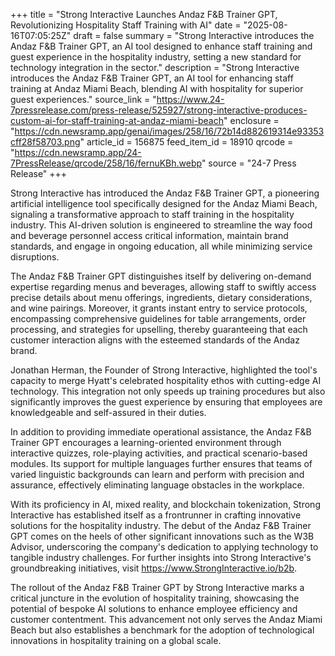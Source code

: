 +++
title = "Strong Interactive Launches Andaz F&B Trainer GPT, Revolutionizing Hospitality Staff Training with AI"
date = "2025-08-16T07:05:25Z"
draft = false
summary = "Strong Interactive introduces the Andaz F&B Trainer GPT, an AI tool designed to enhance staff training and guest experience in the hospitality industry, setting a new standard for technology integration in the sector."
description = "Strong Interactive introduces the Andaz F&B Trainer GPT, an AI tool for enhancing staff training at Andaz Miami Beach, blending AI with hospitality for superior guest experiences."
source_link = "https://www.24-7pressrelease.com/press-release/525927/strong-interactive-produces-custom-ai-for-staff-training-at-andaz-miami-beach"
enclosure = "https://cdn.newsramp.app/genai/images/258/16/72b14d882619314e93353cff28f58703.png"
article_id = 156875
feed_item_id = 18910
qrcode = "https://cdn.newsramp.app/24-7PressRelease/qrcode/258/16/fernuKBh.webp"
source = "24-7 Press Release"
+++

<p>Strong Interactive has introduced the Andaz F&B Trainer GPT, a pioneering artificial intelligence tool specifically designed for the Andaz Miami Beach, signaling a transformative approach to staff training in the hospitality industry. This AI-driven solution is engineered to streamline the way food and beverage personnel access critical information, maintain brand standards, and engage in ongoing education, all while minimizing service disruptions.</p><p>The Andaz F&B Trainer GPT distinguishes itself by delivering on-demand expertise regarding menus and beverages, allowing staff to swiftly access precise details about menu offerings, ingredients, dietary considerations, and wine pairings. Moreover, it grants instant entry to service protocols, encompassing comprehensive guidelines for table arrangements, order processing, and strategies for upselling, thereby guaranteeing that each customer interaction aligns with the esteemed standards of the Andaz brand.</p><p>Jonathan Herman, the Founder of Strong Interactive, highlighted the tool's capacity to merge Hyatt's celebrated hospitality ethos with cutting-edge AI technology. This integration not only speeds up training procedures but also significantly improves the guest experience by ensuring that employees are knowledgeable and self-assured in their duties.</p><p>In addition to providing immediate operational assistance, the Andaz F&B Trainer GPT encourages a learning-oriented environment through interactive quizzes, role-playing activities, and practical scenario-based modules. Its support for multiple languages further ensures that teams of varied linguistic backgrounds can learn and perform with precision and assurance, effectively eliminating language obstacles in the workplace.</p><p>With its proficiency in AI, mixed reality, and blockchain tokenization, Strong Interactive has established itself as a frontrunner in crafting innovative solutions for the hospitality industry. The debut of the Andaz F&B Trainer GPT comes on the heels of other significant innovations such as the W3B Advisor, underscoring the company's dedication to applying technology to tangible industry challenges. For further insights into Strong Interactive's groundbreaking initiatives, visit <a href='https://www.StrongInteractive.io/b2b' rel='nofollow' target='_blank'>https://www.StrongInteractive.io/b2b</a>.</p><p>The rollout of the Andaz F&B Trainer GPT by Strong Interactive marks a critical juncture in the evolution of hospitality training, showcasing the potential of bespoke AI solutions to enhance employee efficiency and customer contentment. This advancement not only serves the Andaz Miami Beach but also establishes a benchmark for the adoption of technological innovations in hospitality training on a global scale.</p>